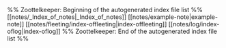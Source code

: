 %% Zoottelkeeper: Beginning of the autogenerated index file list  %%
 [[notes/_Index_of_notes|_Index_of_notes]]
 [[notes/example-note|example-note]]
 [[notes/fleeting/index-offleeting|index-offleeting]]
 [[notes/log/index-oflog|index-oflog]]
%% Zoottelkeeper: End of the autogenerated index file list  %%

